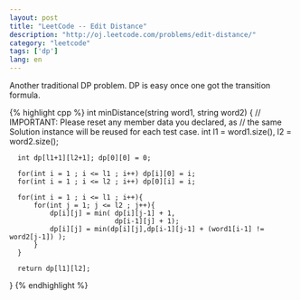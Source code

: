 ```yaml
---
layout: post
title: "LeetCode -- Edit Distance"
description: "http://oj.leetcode.com/problems/edit-distance/"
category: "leetcode"
tags: ['dp']
lang: en
---
```


Another traditional DP problem. DP is easy once one got the transition formula.

{% highlight cpp %}
  int minDistance(string word1, string word2) {
      // IMPORTANT: Please reset any member data you declared, as
      // the same Solution instance will be reused for each test case.
      int l1 = word1.size(), l2 = word2.size();
      
      int dp[l1+1][l2+1]; dp[0][0] = 0;
      
      for(int i = 1 ; i <= l1 ; i++) dp[i][0] = i;
      for(int i = 1 ; i <= l2 ; i++) dp[0][i] = i;
      
      for(int i = 1 ; i <= l1 ; i++){
          for(int j = 1; j <= l2 ; j++){
              dp[i][j] = min( dp[i][j-1] + 1,
                              dp[i-1][j] + 1);
              dp[i][j] = min(dp[i][j],dp[i-1][j-1] + (word1[i-1] != word2[j-1]) );
          }
      }
      
      return dp[l1][l2];
  }
{% endhighlight %}
